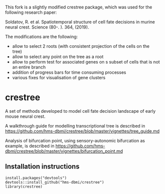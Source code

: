 This fork is a slightly modified crestree package, which was used for the following research paper:

Soldatov, R. et al. Spatiotemporal structure of cell fate decisions in murine neural crest. Science (80-. ). 364, (2019).

The modifications are the following:
- allow to select 2 roots (with consistent projection of the cells on the tree)
- allow to select any point on the tree as a root
- allow to perform test for associated genes on s subset of cells that is not an entire branch
- addition of progress bars for time consuming processes
- various fixes for visualisation of gene clusters

# crestree
A set of methods developed to model cell fate decision landscape of early mouse neural crest.

A walkthrough guide for modelling transcriptional tree is described in https://github.com/hms-dbmi/crestree/blob/master/vignettes/tree_guide.md

Analysis of bifurcation point, using sensory-autonomic bifurcation as example, is described in https://github.com/hms-dbmi/crestree/blob/master/vignettes/bifurcation_point.md


## Installation instructions

```{r setup}
install.packages("devtools")
devtools::install_github("hms-dbmi/crestree")
library(crestree)
```

